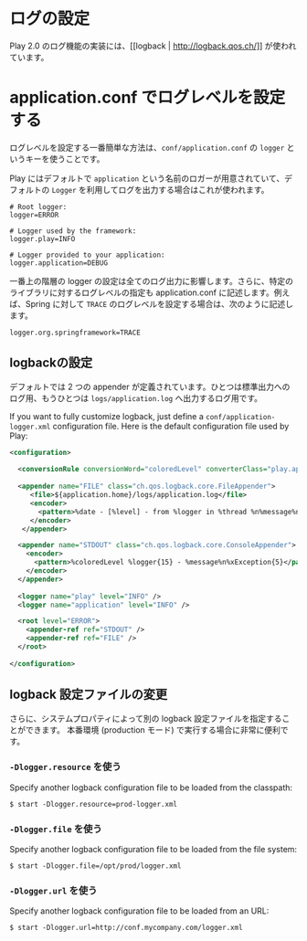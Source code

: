 <!-- translated -->
<!--
# Configuring logging
-->
# ログの設定

<!--
Play 2.0 uses [[logback | http://logback.qos.ch/]] as its logging engine.
-->
Play 2.0 のログ機能の実装には、[[logback | http://logback.qos.ch/]] が使われています。

<!--
## Configuration logging level in application.conf
-->
# application.conf でログレベルを設定する

<!--
The easiest way to configure the logging level is to use the `logger` key in your `conf/application.conf` file.
-->
ログレベルを設定する一番簡単な方法は、`conf/application.conf` の `logger` というキーを使うことです。

<!--
Play defines a default `application` logger for your application, which is automatically used when you use the default `Logger` operations.
-->
Play にはデフォルトで `application` という名前のロガーが用意されていて、デフォルトの `Logger` を利用してログを出力する場合はこれが使われます。

```properties
# Root logger:
logger=ERROR

# Logger used by the framework:
logger.play=INFO

# Logger provided to your application:
logger.application=DEBUG
```

<!--
The root logger configuration affects all log calls, rather than requiring custom logging levels. Additionally, if you want to enable the logging level for a specific library, you can specify it here. For example to enable `TRACE` log level for Spring, you could add:
-->
一番上の階層の logger の設定は全てのログ出力に影響します。さらに、特定のライブラリに対するログレベルの指定も application.conf に記述します。例えば、Spring に対して `TRACE` のログレベルを設定する場合は、次のように記述します。

```properties
logger.org.springframework=TRACE
```

<!--
## Configuring logback
-->
## logbackの設定

<!--
The default is to define two appenders, one dispatched to the standard out stream, and the other to the `logs/application.log` file.
-->
デフォルトでは 2 つの appender が定義されています。ひとつは標準出力へのログ用、もうひとつは `logs/application.log` へ出力するログ用です。

If you want to fully customize logback, just define a `conf/application-logger.xml` configuration file. Here is the default configuration file used by Play:

```xml
<configuration>
    
  <conversionRule conversionWord="coloredLevel" converterClass="play.api.Logger$ColoredLevel" />
  
  <appender name="FILE" class="ch.qos.logback.core.FileAppender">
     <file>${application.home}/logs/application.log</file>
     <encoder>
       <pattern>%date - [%level] - from %logger in %thread %n%message%n%xException%n</pattern>
     </encoder>
   </appender>

  <appender name="STDOUT" class="ch.qos.logback.core.ConsoleAppender">
    <encoder>
      <pattern>%coloredLevel %logger{15} - %message%n%xException{5}</pattern>
    </encoder>
  </appender>
  
  <logger name="play" level="INFO" />
  <logger name="application" level="INFO" />

  <root level="ERROR">
    <appender-ref ref="STDOUT" />
    <appender-ref ref="FILE" />
  </root>
  
</configuration>
```

<!--
## Changing the logback configuration file
-->
## logback 設定ファイルの変更

<!--
You can also specify another logback configuration file via a System property. It is particulary useful when running in production.
-->
さらに、システムプロパティによって別の logback 設定ファイルを指定することができます。
本番環境 (production モード) で実行する場合に非常に便利です。

<!--
### Using `-Dlogger.resource`
-->
### `-Dlogger.resource` を使う

Specify another logback configuration file to be loaded from the classpath:

```
$ start -Dlogger.resource=prod-logger.xml
```

<!--
### Using `-Dlogger.file`
-->
### `-Dlogger.file` を使う

Specify another logback configuration file to be loaded from the file system:

```
$ start -Dlogger.file=/opt/prod/logger.xml
```

<!--
### Using `-Dlogger.url`
-->
### `-Dlogger.url` を使う

Specify another logback configuration file to be loaded from an URL:

```
$ start -Dlogger.url=http://conf.mycompany.com/logger.xml
```
